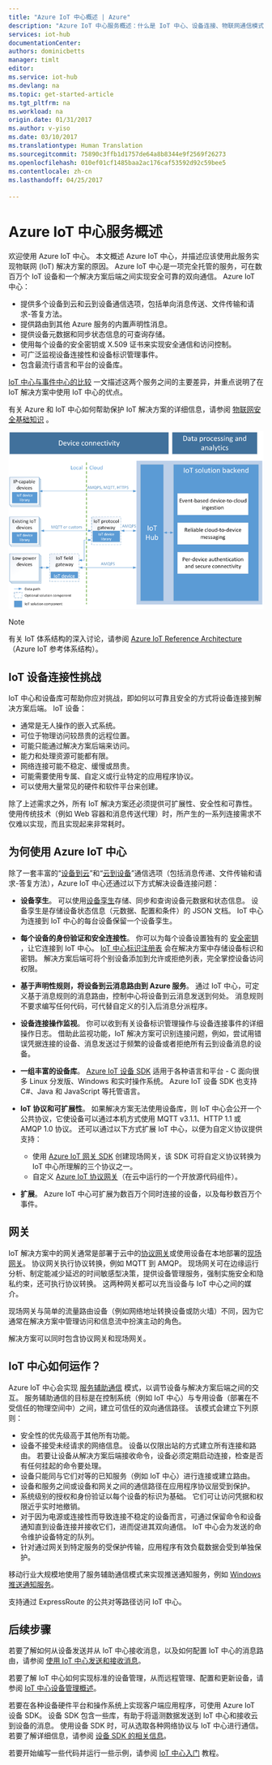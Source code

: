 ```yaml
---
title: "Azure IoT 中心概述 | Azure"
description: "Azure IoT 中心服务概述：什么是 IoT 中心、设备连接、物联网通信模式和服务辅助通信模式"
services: iot-hub
documentationCenter: 
authors: dominicbetts
manager: timlt
editor: 
ms.service: iot-hub
ms.devlang: na
ms.topic: get-started-article
ms.tgt_pltfrm: na
ms.workload: na
origin.date: 01/31/2017
ms.author: v-yiso
ms.date: 03/10/2017
ms.translationtype: Human Translation
ms.sourcegitcommit: 75890c3ffb1d1757de64a8b8344e9f2569f26273
ms.openlocfilehash: 010ef01cf1485baa2ac176caf53592d92c59bee5
ms.contentlocale: zh-cn
ms.lasthandoff: 04/25/2017

---
```


# <a name="overview-of-the-azure-iot-hub-service"></a>Azure IoT 中心服务概述
欢迎使用 Azure IoT 中心。 本文概述 Azure IoT 中心，并描述应该使用此服务实现物联网 (IoT) 解决方案的原因。 Azure IoT 中心是一项完全托管的服务，可在数百万个 IoT 设备和一个解决方案后端之间实现安全可靠的双向通信。 Azure IoT 中心：

- 提供多个设备到云和云到设备通信选项，包括单向消息传送、文件传输和请求-答复方法。
- 提供路由到其他 Azure 服务的内置声明性消息。
- 提供设备元数据和同步状态信息的可查询存储。
- 使用每个设备的安全密钥或 X.509 证书来实现安全通信和访问控制。
- 可广泛监视设备连接性和设备标识管理事件。
- 包含最流行语言和平台的设备库。

[IoT 中心与事件中心的比较][lnk-compare] 一文描述这两个服务之间的主要差异，并重点说明了在 IoT 解决方案中使用 IoT 中心的优点。

有关 Azure 和 IoT 中心如何帮助保护 IoT 解决方案的详细信息，请参阅 [物联网安全基础知识][lnk-security-ground-up] 。

![在物联网解决方案中充当云网关的 Azure IoT 中心][img-architecture]

> [!NOTE]
> 有关 IoT 体系结构的深入讨论，请参阅 [Azure IoT Reference Architecture][lnk-refarch]（Azure IoT 参考体系结构）。

## <a name="iot-device-connectivity-challenges"></a>IoT 设备连接性挑战
IoT 中心和设备库可帮助你应对挑战，即如何以可靠且安全的方式将设备连接到解决方案后端。 IoT 设备：

- 通常是无人操作的嵌入式系统。
- 可位于物理访问较昂贵的远程位置。
- 可能只能通过解决方案后端来访问。
- 能力和处理资源可能都有限。
- 网络连接可能不稳定、缓慢或昂贵。
- 可能需要使用专属、自定义或行业特定的应用程序协议。
- 可以使用大量常见的硬件和软件平台来创建。

除了上述需求之外，所有 IoT 解决方案还必须提供可扩展性、安全性和可靠性。 使用传统技术（例如 Web 容器和消息传送代理）时，所产生的一系列连接需求不仅难以实现，而且实现起来非常耗时。

## <a name="why-use-azure-iot-hub"></a>为何使用 Azure IoT 中心
除了一套丰富的“[设备到云][lnk-d2c-guidance]”和“[云到设备][lnk-c2d-guidance]”通信选项（包括消息传递、文件传输和请求-答复方法），Azure IoT 中心还通过以下方式解决设备连接问题：

- **设备孪生**。 可以使用[设备孪生][lnk-twins]存储、同步和查询设备元数据和状态信息。 设备孪生是存储设备状态信息（元数据、配置和条件）的 JSON 文档。 IoT 中心为连接到 IoT 中心的每台设备保留一个设备孪生。 
- **每个设备的身份验证和安全连接性**。 你可以为每个设备设置独有的 [安全密钥][lnk-devguide-security] ，让它连接到 IoT 中心。 [IoT 中心标识注册表][lnk-devguide-identityregistry] 会在解决方案中存储设备标识和密钥。 解决方案后端可将个别设备添加到允许或拒绝列表，完全掌控设备访问权限。
- **基于声明性规则，将设备到云消息路由到 Azure 服务**。 通过 IoT 中心，可定义基于消息规则的消息路由，控制中心将设备到云消息发送到何处。 消息规则不要求编写任何代码，可代替自定义的引入后消息分派程序。
- **设备连接操作监视**。 你可以收到有关设备标识管理操作与设备连接事件的详细操作日志。 借助此监视功能，IoT 解决方案可识别连接问题，例如，尝试用错误凭据连接的设备、消息发送过于频繁的设备或者拒绝所有云到设备消息的设备。
- **一组丰富的设备库**。 [Azure IoT 设备 SDK][lnk-device-sdks] 适用于各种语言和平台 - C 面向很多 Linux 分发版、Windows 和实时操作系统。 Azure IoT 设备 SDK 也支持 C#、Java 和 JavaScript 等托管语言。
- **IoT 协议和可扩展性**。 如果解决方案无法使用设备库，则 IoT 中心会公开一个公共协议，它使设备可以通过本机方式使用 MQTT v3.1.1、HTTP 1.1 或 AMQP 1.0 协议。 还可以通过以下方式扩展 IoT 中心，以便为自定义协议提供支持：

  * 使用 [Azure IoT 网关 SDK][lnk-gateway-sdk] 创建现场网关，该 SDK 可将自定义协议转换为 IoT 中心所理解的三个协议之一。 
  * 自定义 [Azure IoT 协议网关][protocol-gateway]（在云中运行的一个开放源代码组件）。
- **扩展**。 Azure IoT 中心可扩展为数百万个同时连接的设备，以及每秒数百万个事件。

## <a name="gateways"></a>网关
IoT 解决方案中的网关通常是部署于云中的[协议网关][lnk-gateway]或使用设备在本地部署的[现场网关][lnk-field-gateway]。 协议网关执行协议转换，例如 MQTT 到 AMQP。 现场网关可在边缘运行分析、制定能减少延迟的时间敏感型决策，提供设备管理服务，强制实施安全和隐私约束，还可执行协议转换。 这两种网关都可以充当设备与 IoT 中心之间的媒介。

现场网关与简单的流量路由设备（例如网络地址转换设备或防火墙）不同，因为它通常在解决方案中管理访问和信息流中扮演主动的角色。

解决方案可以同时包含协议网关和现场网关。

## <a name="how-does-iot-hub-work"></a>IoT 中心如何运作？
Azure IoT 中心会实现 [服务辅助通信][lnk-service-assisted-pattern] 模式，以调节设备与解决方案后端之间的交互。 服务辅助通信的目标是在控制系统（例如 IoT 中心）与专用设备（部署在不受信任的物理空间中）之间，建立可信任的双向通信路径。 该模式会建立下列原则：

- 安全性的优先级高于其他所有功能。
- 设备不接受未经请求的网络信息。 设备以仅限出站的方式建立所有连接和路由。 若要让设备从解决方案后端接收命令，设备必须定期启动连接，检查是否有任何挂起的命令要处理。
- 设备只能同与它们对等的已知服务（例如 IoT 中心）进行连接或建立路由。
- 设备和服务之间或设备和网关之间的通信路径在应用程序协议层受到保护。
- 系统级别的授权和身份验证以每个设备的标识为基础。 它们可让访问凭据和权限近乎实时地撤销。
- 对于因为电源或连接性而导致连接不稳定的设备而言，可通过保留命令和设备通知直到设备连接并接收它们，进而促进其双向通信。 IoT 中心会为发送的命令维护设备特定的队列。
- 针对通过网关到特定服务的受保护传输，应用程序有效负载数据会受到单独保护。

移动行业大规模地使用了服务辅助通信模式来实现推送通知服务，例如 [Windows 推送通知服务][lnk-wns]。

支持通过 ExpressRoute 的公共对等路径访问 IoT 中心。

## <a name="next-steps"></a>后续步骤
若要了解如何从设备发送并从 IoT 中心接收消息，以及如何配置 IoT 中心的消息路由，请参阅 [使用 IoT 中心发送和接收消息][lnk-send-messages]。

若要了解 IoT 中心如何实现标准的设备管理，从而远程管理、配置和更新设备，请参阅 [IoT 中心设备管理概述][lnk-device-management]。

若要在各种设备硬件平台和操作系统上实现客户端应用程序，可使用 Azure IoT 设备 SDK。 设备 SDK 包含一些库，有助于将遥测数据发送到 IoT 中心和接收云到设备的消息。 使用设备 SDK 时，可从选取各种网络协议与 IoT 中心进行通信。 若要了解详细信息，请参阅 [设备 SDK 的相关信息][lnk-device-sdks]。

若要开始编写一些代码并运行一些示例，请参阅 [IoT 中心入门][lnk-get-started] 教程。

[img-architecture]: ./media/iot-hub-what-is-iot-hub/hubarchitecture.png

[lnk-get-started]: ./iot-hub-csharp-csharp-getstarted.md
[protocol-gateway]: https://github.com/Azure/azure-iot-protocol-gateway/blob/master/README.md
[lnk-service-assisted-pattern]: http://blogs.msdn.com/b/clemensv/archive/2014/02/10/service-assisted-communication-for-connected-devices.aspx "服务辅助通信，博客作者 Clemens Vasters"
[lnk-compare]: ./iot-hub-compare-event-hubs.md
[lnk-gateway]: ./iot-hub-protocol-gateway.md
[lnk-field-gateway]: ./iot-hub-devguide-endpoints.md#field-gateways
[lnk-devguide-identityregistry]: ./iot-hub-devguide-identity-registry.md
[lnk-devguide-security]: ./iot-hub-devguide-security.md
[lnk-wns]: https://msdn.microsoft.com/zh-cn/library/windows/apps/mt187203.aspx
[lnk-google-messaging]: https://developers.google.com/cloud-messaging/
[lnk-device-sdks]: https://github.com/Azure/azure-iot-sdks
[lnk-refarch]: http://download.microsoft.com/download/A/4/D/A4DAD253-BC21-41D3-B9D9-87D2AE6F0719/Microsoft_Azure_IoT_Reference_Architecture.pdf
[lnk-gateway-sdk]: https://github.com/Azure/azure-iot-gateway-sdk
[lnk-send-messages]: ./iot-hub-devguide-messaging.md
[lnk-device-management]: ./iot-hub-device-management-overview.md

[lnk-twins]: ./iot-hub-devguide-device-twins.md
[lnk-c2d-guidance]: ./iot-hub-devguide-c2d-guidance.md
[lnk-d2c-guidance]: ./iot-hub-devguide-d2c-guidance.md

[lnk-security-ground-up]: ./iot-hub-security-ground-up.md

